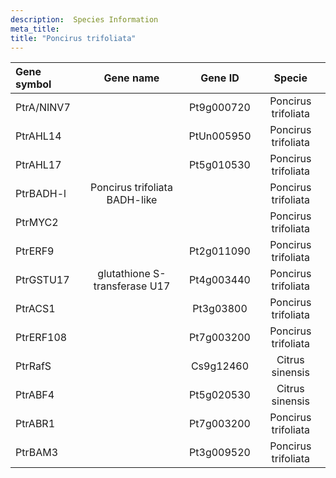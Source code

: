 ```yaml
---
description:  Species Information
meta_title:
title: "Poncirus trifoliata"
---
```

|Gene symbol |  Gene name | Gene ID | Specie |
|:-------|:------:|:----:|:----:|
| PtrA/NINV7 |  | Pt9g000720 | Poncirus trifoliata |
| PtrAHL14 |  | PtUn005950 | Poncirus trifoliata |
| PtrAHL17 |  | Pt5g010530 | Poncirus trifoliata |
| PtrBADH-l | Poncirus trifoliata BADH-like |  | Poncirus trifoliata |
| PtrMYC2 |  |  | Poncirus trifoliata |
| PtrERF9 |  | Pt2g011090 | Poncirus trifoliata |
| PtrGSTU17 | glutathione S-transferase U17 | Pt4g003440 | Poncirus trifoliata |
| PtrACS1 |  | Pt3g03800 | Poncirus trifoliata |
| PtrERF108 |  | Pt7g003200 | Poncirus trifoliata |
| PtrRafS |  | Cs9g12460 | Citrus sinensis |
| PtrABF4 |  | Pt5g020530 | Citrus sinensis |
| PtrABR1 |  | Pt7g003200 | Poncirus trifoliata |
| PtrBAM3 |  | Pt3g009520 | Poncirus trifoliata |
